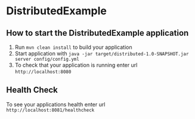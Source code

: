 # DistributedExample

How to start the DistributedExample application
---

1. Run `mvn clean install` to build your application
1. Start application with `java -jar target/distributed-1.0-SNAPSHOT.jar server config/config.yml`
1. To check that your application is running enter url `http://localhost:8080`

Health Check
---

To see your applications health enter url `http://localhost:8081/healthcheck`
